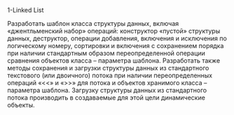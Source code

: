1-Linked List

Разработать шаблон класса структуры данных, включая «джентльменский набор» операций: конструктор «пустой» структуры данных, деструктор, операции добавления, включения и исключения по логическому номеру, сортировки и включения с сохранением порядка при наличии стандартным образом переопределенной операции сравнения объектов класса – параметра шаблона. Разработать также методы сохранения и загрузки структуры данных из стандартного текстового (или двоичного) потока при наличии переопределенных операций «<<» и «>>» для потока и объектов хранимого класса – параметра шаблона. Загрузку структуры данных из стандартного потока производить в создаваемые для этой цели динамические объекты.
